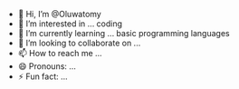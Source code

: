 - 👋 Hi, I’m @Oluwatomy
- 👀 I’m interested in ... coding 
- 🌱 I’m currently learning ... basic programming languages 
- 💞️ I’m looking to collaborate on ...
- 📫 How to reach me ...
- 😄 Pronouns: ...
- ⚡ Fun fact: ...

<!---
Oluwatomy/Oluwatomy is a ✨ special ✨ repository because its `README.md` (this file) appears on your GitHub profile.
You can click the Preview link to take a look at your changes.
--->
